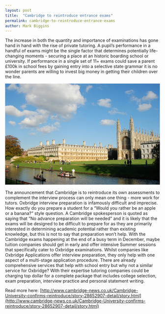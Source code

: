 ```yaml
---
layout: post
title:  "Cambridge to reintroduce entrance exams"
permalink: cambridge-to-reintroduce-entrance-exams
author: Mark Biggins
---
```

The increase in both the quantity and importance of examinations has gone hand in hand with the rise of private tutoring. A pupil’s performance in a handful of exams might be the single factor that determines potentially life-changing moments - securing a place at an historic boarding school or university. If performance in a single set of 11+ exams could save a parent £100k in school fees by gaining entry into a selective state grammar it is no wonder parents are willing to invest big money in getting their children over the line.

<a href="/img/blogs/cambridge.jpg" data-lightbox="lightbox" data-title="Cambridge reintroducing entrance exams means more work for tutors." class="thumbnail">
  <img src="/img/blogs/cambridge.jpg" alt-text="Cambridge reintroducing entrance exams means more work for tutors."/>
</a>

The announcement that Cambridge is to reintroduce its own assessments to complement the interview process can only mean one thing - more work for tutors. Oxbridge interview preparation is infamously difficult and imprecise. How exactly do you prepare a student for a “Would you rather be an apple or a banana?” style question. A Cambridge spokesperson is quoted as saying that “No advance preparation will be needed” and it is likely that the exams will be designed to be difficult to prepare for as they are primarily interested in determining academic potential rather than existing knowledge, but this is not to say that preparation won’t help. With the Cambridge exams happening at the end of a busy term in December, maybe tuition companies should get in early and offer intensive Summer sessions that specifically cater to Oxbridge examinations. Whilst companies like Oxbridge Applications offer interview preparation, they only help with one aspect of a multi-stage application procedure. There are already comprehensive services that help with school entry but why not a similar service for Oxbridge? With their expertise tutoring companies could be charging top dollar for a complete package that includes college selection, exam preparation, interview practice and personal statement writing.

Read more here: [http://www.cambridge-news.co.uk/Cambridge-University-confirms-reintroduce/story-28652907-detail/story.html](http://www.cambridge-news.co.uk/Cambridge-University-confirms-reintroduce/story-28652907-detail/story.html)
